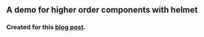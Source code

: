 ## A demo for higher order components with helmet

### Created for this [blog post](https://blog.tomosewe.com/posts/intro-to-higher-order-components-with-helmet-and-reach-router/).
